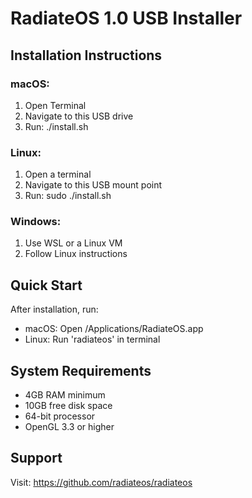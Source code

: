 # RadiateOS 1.0 USB Installer

## Installation Instructions

### macOS:
1. Open Terminal
2. Navigate to this USB drive
3. Run: ./install.sh

### Linux:
1. Open a terminal
2. Navigate to this USB mount point
3. Run: sudo ./install.sh

### Windows:
1. Use WSL or a Linux VM
2. Follow Linux instructions

## Quick Start
After installation, run:
- macOS: Open /Applications/RadiateOS.app
- Linux: Run 'radiateos' in terminal

## System Requirements
- 4GB RAM minimum
- 10GB free disk space
- 64-bit processor
- OpenGL 3.3 or higher

## Support
Visit: https://github.com/radiateos/radiateos

